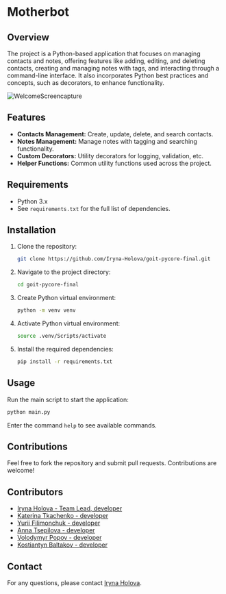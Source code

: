 # Motherbot

## Overview

The project is a Python-based application that focuses on managing contacts and notes, offering features like adding, editing, and deleting contacts, creating and managing notes with tags, and interacting through a command-line interface. It also incorporates Python best practices and concepts, such as decorators, to enhance functionality.

![WelcomeScreencapture](welcomeScreen.png)

## Features

- **Contacts Management:** Create, update, delete, and search contacts.
- **Notes Management:** Manage notes with tagging and searching functionality.
- **Custom Decorators:** Utility decorators for logging, validation, etc.
- **Helper Functions:** Common utility functions used across the project.

## Requirements

- Python 3.x
- See `requirements.txt` for the full list of dependencies.

## Installation

1. Clone the repository:
   ```bash
   git clone https://github.com/Iryna-Holova/goit-pycore-final.git
   ```
2. Navigate to the project directory:
   ```bash
   cd goit-pycore-final
   ```
3. Create Python virtual environment:
   ```bash
   python -m venv venv
   ```
4. Activate Python virtual environment:
   ```bash
   source .venv/Scripts/activate
   ```
5. Install the required dependencies:
   ```bash
   pip install -r requirements.txt
   ```

## Usage

Run the main script to start the application:

```bash
python main.py
```

Enter the command `help` to see available commands.

## Contributions

Feel free to fork the repository and submit pull requests. Contributions are welcome!

## Contributors

- [Iryna Holova - Team Lead, developer](https://github.com/Iryna-Holova)
- [Katerina Tkachenko - developer](https://github.com/TkachenkoKaterina)
- [Yurii Filimonchuk - developer](https://github.com/filimon4uck)
- [Anna Tsepilova - developer](https://github.com/AnnaTsepilova)
- [Volodymyr Popov - developer](https://github.com/AppForceLab)
- [Kostiantyn Baltakov - developer](https://github.com/Baltakov)

## Contact

For any questions, please contact [Iryna Holova](https://github.com/Iryna-Holova).
